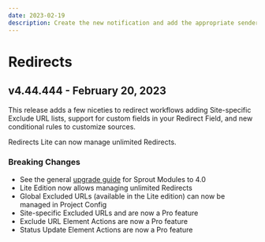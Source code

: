 ```yaml
---
date: 2023-02-19
description: Create the new notification and add the appropriate sender info. The notification Rules will be setup to trigger "When a new user is created".
---
```


# Redirects

## v4.44.444 - February 20, 2023

This release adds a few niceties to redirect workflows adding Site-specific Exclude URL lists, support for custom fields in your Redirect Field, and new conditional rules to customize sources.

Redirects Lite can now manage unlimited Redirects.

### Breaking Changes

- See the general [upgrade guide][#400-framework] for Sprout Modules to 4.0
- Lite Edition now allows managing unlimited Redirects
- Global Excluded URLs (available in the Lite edition) can now be managed in Project Config
- Site-specific Excluded URLs and are now a Pro feature
- Exclude URL Element Actions are now a Pro feature
- Status Update Element Actions are now a Pro feature

[#400-framework]: ../update-guides/sprout.md


